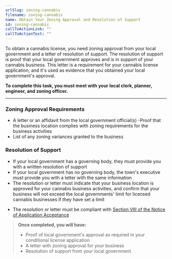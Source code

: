 ```yaml
---
urlSlug: zoning-cannabis
filename: zoning-cannabis
name: Obtain Your Zoning Approval and Resolution of Support
id: zoning-cannabis
callToActionLink: ""
callToActionText: ""
---
```


To obtain a cannabis license, you need zoning approval from your local government and a letter of resolution of support. The resolution of support is proof that your local government approves and is in support of your cannabis business. This letter is a requirement for your cannabis license application, and it's used as evidence that you obtained your local government's approval.

**To complete this task, you must meet with your local clerk, planner, engineer, and zoning officer.**

---

### Zoning Approval Requirements

- A letter or an affidavit from the local government official(s)
-Proof that the business location complies with zoning requirements for the business activities
- List of any zoning variances granted to the business

### Resolution of Support

- If your local government has a governing body, they must provide you with a written resolution of support
- If your local government has no governing body, the town's executive must provide you with a letter with the same information
- The resolution or letter must indicate that your business location is approved for your cannabis business activities, and confirm that your business will not exceed the local governments' limit for licensed cannabis businesses if they have set a limit

* The resolution or letter must be compliant with [Section VIII of the Notice of Application Acceptance](https://www.nj.gov/cannabis/documents/businesses/personal-use/Final%20Notice%20of%20Application%20Acceptance.pdf)

> **Once completed, you will have:**
>
> - Proof of local government's approval as required in your conditional license application
> - A letter with zoning approval for your business
> - Resolution of support from your local government
